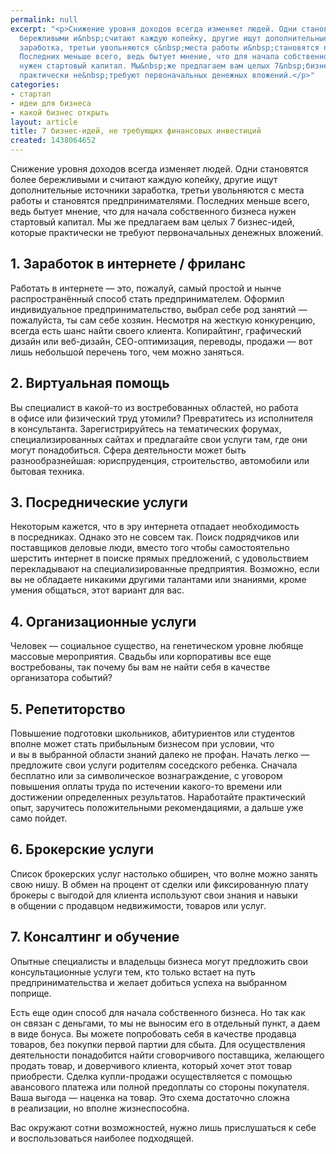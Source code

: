 ```yaml
---
permalink: null
excerpt: "<p>Снижение уровня доходов всегда изменяет людей. Одни становятся более
  бережливыми и&nbsp;считают каждую копейку, другие ищут дополнительные источники
  заработка, третьи увольняются с&nbsp;места работы и&nbsp;становятся предпринимателями.
  Последних меньше всего, ведь бытует мнение, что для начала собственного бизнеса
  нужен стартовый капитал. Мы&nbsp;же предлагаем вам целых 7&nbsp;бизнес-идей, которые
  практически не&nbsp;требуют первоначальных денежных вложений.</p>"
categories:
- стартап
- идеи для бизнеса
- какой бизнес открыть
layout: article
title: 7 бизнес-идей, не требующих финансовых инвестиций
created: 1438064652
---
```

<p>Снижение уровня доходов всегда изменяет людей. Одни становятся более бережливыми и&nbsp;считают каждую копейку, другие ищут дополнительные источники заработка, третьи увольняются с&nbsp;места работы и&nbsp;становятся предпринимателями. Последних меньше всего, ведь бытует мнение, что для начала собственного бизнеса нужен стартовый капитал. Мы&nbsp;же предлагаем вам целых 7&nbsp;бизнес-идей, которые практически не&nbsp;требуют первоначальных денежных вложений.</p>
<h2>1. Заработок в&nbsp;интернете&nbsp;/ фриланс</h2>
<p>Работать в&nbsp;интернете&nbsp;— это, пожалуй, самый простой и&nbsp;нынче распространённый способ стать предпринимателем. Оформил индивидуальное предпринимательство, выбрал себе род занятий&nbsp;— пожалуйста, ты&nbsp;сам себе хозяин. Несмотря на&nbsp;жесткую конкуренцию, всегда есть шанс найти своего клиента. Копирайтинг, графический дизайн или веб-дизайн, СЕО-оптимизация, переводы, продажи&nbsp;— вот лишь небольшой перечень того, чем можно заняться. </p>
<h2>2. Виртуальная помощь</h2>
<p>Вы&nbsp;специалист в&nbsp;какой-то из&nbsp;востребованных областей, но&nbsp;работа в&nbsp;офисе или физический труд утомили? Превратитесь из&nbsp;исполнителя в&nbsp;консультанта. Зарегистрируйтесь на&nbsp;тематических форумах, специализированных сайтах и&nbsp;предлагайте свои услуги там, где они могут понадобиться. Сфера деятельности может быть разнообразнейшая: юриспруденция, строительство, автомобили или бытовая техника.</p>
<h2>3. Посреднические услуги</h2>
<p>Некоторым кажется, что в&nbsp;эру интернета отпадает необходимость в&nbsp;посредниках. Однако это не&nbsp;совсем так. Поиск подрядчиков или поставщиков деловые люди, вместо того чтобы самостоятельно шерстить интернет в&nbsp;поиске прямых предложений, с&nbsp;удовольствием перекладывают на&nbsp;специализированные предприятия. Возможно, если вы&nbsp;не&nbsp;обладаете никакими другими талантами или знаниями, кроме умения общаться, этот вариант для вас.</p>
<h2>4. Организационные услуги</h2>
<p>Человек&nbsp;— социальное существо, на&nbsp;генетическом уровне любяще массовые мероприятия. Свадьбы или корпоративы все еще востребованы, так почему&nbsp;бы вам не&nbsp;найти себя в&nbsp;качестве организатора событий? </p>
<h2>5. Репетиторство</h2>
<p>Повышение подготовки школьников, абитуриентов или студентов вполне может стать прибыльным бизнесом при условии, что и&nbsp;вы&nbsp;в&nbsp;выбранной области знаний далеко не&nbsp;профан. Начать легко&nbsp;— предложите свои услуги родителям соседского ребенка. Сначала бесплатно или за&nbsp;символическое вознаграждение, с&nbsp;уговором повышения оплаты труда по&nbsp;истечении какого-то времени или достижении определенных результатов. Наработайте практический опыт, заручитесь положительными рекомендациями, а&nbsp;дальше уже само пойдет. </p>
<h2>6. Брокерские услуги</h2>
<p>Список брокерских услуг настолько обширен, что волне можно занять свою нишу. В&nbsp;обмен на&nbsp;процент от&nbsp;сделки или фиксированную плату брокеры с&nbsp;выгодой для клиента используют свои знания и&nbsp;навыки в&nbsp;общении с&nbsp;продавцом недвижимости, товаров или услуг.</p>
<h2>7. Консалтинг и&nbsp;обучение</h2>
<p>Опытные специалисты и&nbsp;владельцы бизнеса могут предложить свои консультационные услуги тем, кто только встает на&nbsp;путь предпринимательства и&nbsp;желает добиться успеха на&nbsp;выбранном поприще.</p>
<p>Есть еще один способ для начала собственного бизнеса. Но&nbsp;так как он&nbsp;связан с&nbsp;деньгами, то&nbsp;мы&nbsp;не&nbsp;выносим его в&nbsp;отдельный пункт, а&nbsp;даем в&nbsp;виде бонуса. Вы&nbsp;можете попробовать себя в&nbsp;качестве продавца товаров, без покупки первой партии для сбыта. Для осуществления деятельности понадобится найти сговорчивого поставщика, желающего продать товар, и&nbsp;доверчивого клиента, который хочет этот товар приобрести. Сделка купли-продажи осуществляется с&nbsp;помощью авансового платежа или полной предоплаты со&nbsp;стороны покупателя. Ваша выгода&nbsp;— наценка на&nbsp;товар. Это схема достаточно сложна в&nbsp;реализации, но&nbsp;вполне жизнеспособна.</p>
<p>Вас окружают сотни возможностей, нужно лишь прислушаться к&nbsp;себе и&nbsp;воспользоваться наиболее подходящей.</p>
